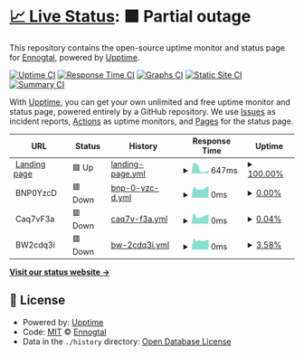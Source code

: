 # [📈 Live Status](https://Ennogtal.github.io/upptime): <!--live status--> **🟧 Partial outage**

This repository contains the open-source uptime monitor and status page for [Ennogtal](https://ennogtal.com), powered by [Upptime](https://github.com/upptime/upptime).

[![Uptime CI](https://github.com/Ennogtal/upptime/workflows/Uptime%20CI/badge.svg)](https://github.com/Ennogtal/upptime/actions?query=workflow%3A%22Uptime+CI%22)
[![Response Time CI](https://github.com/Ennogtal/upptime/workflows/Response%20Time%20CI/badge.svg)](https://github.com/Ennogtal/upptime/actions?query=workflow%3A%22Response+Time+CI%22)
[![Graphs CI](https://github.com/Ennogtal/upptime/workflows/Graphs%20CI/badge.svg)](https://github.com/Ennogtal/upptime/actions?query=workflow%3A%22Graphs+CI%22)
[![Static Site CI](https://github.com/Ennogtal/upptime/workflows/Static%20Site%20CI/badge.svg)](https://github.com/Ennogtal/upptime/actions?query=workflow%3A%22Static+Site+CI%22)
[![Summary CI](https://github.com/Ennogtal/upptime/workflows/Summary%20CI/badge.svg)](https://github.com/Ennogtal/upptime/actions?query=workflow%3A%22Summary+CI%22)

With [Upptime](https://upptime.js.org), you can get your own unlimited and free uptime monitor and status page, powered entirely by a GitHub repository. We use [Issues](https://github.com/Ennogtal/upptime/issues) as incident reports, [Actions](https://github.com/Ennogtal/upptime/actions) as uptime monitors, and [Pages](https://Ennogtal.github.io/upptime) for the status page.

<!--start: status pages-->
<!-- This summary is generated by Upptime (https://github.com/upptime/upptime) -->
<!-- Do not edit this manually, your changes will be overwritten -->
<!-- prettier-ignore -->
| URL | Status | History | Response Time | Uptime |
| --- | ------ | ------- | ------------- | ------ |
| <img alt="" src="https://icons.duckduckgo.com/ip3/ennogtal.com.ico" height="13"> [Landing page](https://ennogtal.com) | 🟩 Up | [landing-page.yml](https://github.com/ennogtal/upptime/commits/HEAD/history/landing-page.yml) | <details><summary><img alt="Response time graph" src="./graphs/landing-page/response-time-week.png" height="20"> 647ms</summary><br><a href="https://Ennogtal.github.io/upptime/history/landing-page"><img alt="Response time 647" src="https://img.shields.io/endpoint?url=https%3A%2F%2Fraw.githubusercontent.com%2Fennogtal%2Fupptime%2FHEAD%2Fapi%2Flanding-page%2Fresponse-time.json"></a><br><a href="https://Ennogtal.github.io/upptime/history/landing-page"><img alt="24-hour response time 647" src="https://img.shields.io/endpoint?url=https%3A%2F%2Fraw.githubusercontent.com%2Fennogtal%2Fupptime%2FHEAD%2Fapi%2Flanding-page%2Fresponse-time-day.json"></a><br><a href="https://Ennogtal.github.io/upptime/history/landing-page"><img alt="7-day response time 647" src="https://img.shields.io/endpoint?url=https%3A%2F%2Fraw.githubusercontent.com%2Fennogtal%2Fupptime%2FHEAD%2Fapi%2Flanding-page%2Fresponse-time-week.json"></a><br><a href="https://Ennogtal.github.io/upptime/history/landing-page"><img alt="30-day response time 647" src="https://img.shields.io/endpoint?url=https%3A%2F%2Fraw.githubusercontent.com%2Fennogtal%2Fupptime%2FHEAD%2Fapi%2Flanding-page%2Fresponse-time-month.json"></a><br><a href="https://Ennogtal.github.io/upptime/history/landing-page"><img alt="1-year response time 647" src="https://img.shields.io/endpoint?url=https%3A%2F%2Fraw.githubusercontent.com%2Fennogtal%2Fupptime%2FHEAD%2Fapi%2Flanding-page%2Fresponse-time-year.json"></a></details> | <details><summary><a href="https://Ennogtal.github.io/upptime/history/landing-page">100.00%</a></summary><a href="https://Ennogtal.github.io/upptime/history/landing-page"><img alt="All-time uptime 100.00%" src="https://img.shields.io/endpoint?url=https%3A%2F%2Fraw.githubusercontent.com%2Fennogtal%2Fupptime%2FHEAD%2Fapi%2Flanding-page%2Fuptime.json"></a><br><a href="https://Ennogtal.github.io/upptime/history/landing-page"><img alt="24-hour uptime 100.00%" src="https://img.shields.io/endpoint?url=https%3A%2F%2Fraw.githubusercontent.com%2Fennogtal%2Fupptime%2FHEAD%2Fapi%2Flanding-page%2Fuptime-day.json"></a><br><a href="https://Ennogtal.github.io/upptime/history/landing-page"><img alt="7-day uptime 100.00%" src="https://img.shields.io/endpoint?url=https%3A%2F%2Fraw.githubusercontent.com%2Fennogtal%2Fupptime%2FHEAD%2Fapi%2Flanding-page%2Fuptime-week.json"></a><br><a href="https://Ennogtal.github.io/upptime/history/landing-page"><img alt="30-day uptime 100.00%" src="https://img.shields.io/endpoint?url=https%3A%2F%2Fraw.githubusercontent.com%2Fennogtal%2Fupptime%2FHEAD%2Fapi%2Flanding-page%2Fuptime-month.json"></a><br><a href="https://Ennogtal.github.io/upptime/history/landing-page"><img alt="1-year uptime 100.00%" src="https://img.shields.io/endpoint?url=https%3A%2F%2Fraw.githubusercontent.com%2Fennogtal%2Fupptime%2FHEAD%2Fapi%2Flanding-page%2Fuptime-year.json"></a></details>
| <img alt="" src="https://icons.duckduckgo.com/ip3/null.ico" height="13"> BNP0YzcD | 🟥 Down | [bnp-0-yzc-d.yml](https://github.com/ennogtal/upptime/commits/HEAD/history/bnp-0-yzc-d.yml) | <details><summary><img alt="Response time graph" src="./graphs/bnp-0-yzc-d/response-time-week.png" height="20"> 0ms</summary><br><a href="https://Ennogtal.github.io/upptime/history/bnp-0-yzc-d"><img alt="Response time 0" src="https://img.shields.io/endpoint?url=https%3A%2F%2Fraw.githubusercontent.com%2Fennogtal%2Fupptime%2FHEAD%2Fapi%2Fbnp-0-yzc-d%2Fresponse-time.json"></a><br><a href="https://Ennogtal.github.io/upptime/history/bnp-0-yzc-d"><img alt="24-hour response time 0" src="https://img.shields.io/endpoint?url=https%3A%2F%2Fraw.githubusercontent.com%2Fennogtal%2Fupptime%2FHEAD%2Fapi%2Fbnp-0-yzc-d%2Fresponse-time-day.json"></a><br><a href="https://Ennogtal.github.io/upptime/history/bnp-0-yzc-d"><img alt="7-day response time 0" src="https://img.shields.io/endpoint?url=https%3A%2F%2Fraw.githubusercontent.com%2Fennogtal%2Fupptime%2FHEAD%2Fapi%2Fbnp-0-yzc-d%2Fresponse-time-week.json"></a><br><a href="https://Ennogtal.github.io/upptime/history/bnp-0-yzc-d"><img alt="30-day response time 0" src="https://img.shields.io/endpoint?url=https%3A%2F%2Fraw.githubusercontent.com%2Fennogtal%2Fupptime%2FHEAD%2Fapi%2Fbnp-0-yzc-d%2Fresponse-time-month.json"></a><br><a href="https://Ennogtal.github.io/upptime/history/bnp-0-yzc-d"><img alt="1-year response time 0" src="https://img.shields.io/endpoint?url=https%3A%2F%2Fraw.githubusercontent.com%2Fennogtal%2Fupptime%2FHEAD%2Fapi%2Fbnp-0-yzc-d%2Fresponse-time-year.json"></a></details> | <details><summary><a href="https://Ennogtal.github.io/upptime/history/bnp-0-yzc-d">0.00%</a></summary><a href="https://Ennogtal.github.io/upptime/history/bnp-0-yzc-d"><img alt="All-time uptime 0.00%" src="https://img.shields.io/endpoint?url=https%3A%2F%2Fraw.githubusercontent.com%2Fennogtal%2Fupptime%2FHEAD%2Fapi%2Fbnp-0-yzc-d%2Fuptime.json"></a><br><a href="https://Ennogtal.github.io/upptime/history/bnp-0-yzc-d"><img alt="24-hour uptime 0.00%" src="https://img.shields.io/endpoint?url=https%3A%2F%2Fraw.githubusercontent.com%2Fennogtal%2Fupptime%2FHEAD%2Fapi%2Fbnp-0-yzc-d%2Fuptime-day.json"></a><br><a href="https://Ennogtal.github.io/upptime/history/bnp-0-yzc-d"><img alt="7-day uptime 0.00%" src="https://img.shields.io/endpoint?url=https%3A%2F%2Fraw.githubusercontent.com%2Fennogtal%2Fupptime%2FHEAD%2Fapi%2Fbnp-0-yzc-d%2Fuptime-week.json"></a><br><a href="https://Ennogtal.github.io/upptime/history/bnp-0-yzc-d"><img alt="30-day uptime 0.00%" src="https://img.shields.io/endpoint?url=https%3A%2F%2Fraw.githubusercontent.com%2Fennogtal%2Fupptime%2FHEAD%2Fapi%2Fbnp-0-yzc-d%2Fuptime-month.json"></a><br><a href="https://Ennogtal.github.io/upptime/history/bnp-0-yzc-d"><img alt="1-year uptime 0.00%" src="https://img.shields.io/endpoint?url=https%3A%2F%2Fraw.githubusercontent.com%2Fennogtal%2Fupptime%2FHEAD%2Fapi%2Fbnp-0-yzc-d%2Fuptime-year.json"></a></details>
| <img alt="" src="https://icons.duckduckgo.com/ip3/null.ico" height="13"> Caq7vF3a | 🟥 Down | [caq7v-f3a.yml](https://github.com/ennogtal/upptime/commits/HEAD/history/caq7v-f3a.yml) | <details><summary><img alt="Response time graph" src="./graphs/caq7v-f3a/response-time-week.png" height="20"> 0ms</summary><br><a href="https://Ennogtal.github.io/upptime/history/caq7v-f3a"><img alt="Response time 0" src="https://img.shields.io/endpoint?url=https%3A%2F%2Fraw.githubusercontent.com%2Fennogtal%2Fupptime%2FHEAD%2Fapi%2Fcaq7v-f3a%2Fresponse-time.json"></a><br><a href="https://Ennogtal.github.io/upptime/history/caq7v-f3a"><img alt="24-hour response time 0" src="https://img.shields.io/endpoint?url=https%3A%2F%2Fraw.githubusercontent.com%2Fennogtal%2Fupptime%2FHEAD%2Fapi%2Fcaq7v-f3a%2Fresponse-time-day.json"></a><br><a href="https://Ennogtal.github.io/upptime/history/caq7v-f3a"><img alt="7-day response time 0" src="https://img.shields.io/endpoint?url=https%3A%2F%2Fraw.githubusercontent.com%2Fennogtal%2Fupptime%2FHEAD%2Fapi%2Fcaq7v-f3a%2Fresponse-time-week.json"></a><br><a href="https://Ennogtal.github.io/upptime/history/caq7v-f3a"><img alt="30-day response time 0" src="https://img.shields.io/endpoint?url=https%3A%2F%2Fraw.githubusercontent.com%2Fennogtal%2Fupptime%2FHEAD%2Fapi%2Fcaq7v-f3a%2Fresponse-time-month.json"></a><br><a href="https://Ennogtal.github.io/upptime/history/caq7v-f3a"><img alt="1-year response time 0" src="https://img.shields.io/endpoint?url=https%3A%2F%2Fraw.githubusercontent.com%2Fennogtal%2Fupptime%2FHEAD%2Fapi%2Fcaq7v-f3a%2Fresponse-time-year.json"></a></details> | <details><summary><a href="https://Ennogtal.github.io/upptime/history/caq7v-f3a">0.04%</a></summary><a href="https://Ennogtal.github.io/upptime/history/caq7v-f3a"><img alt="All-time uptime 0.04%" src="https://img.shields.io/endpoint?url=https%3A%2F%2Fraw.githubusercontent.com%2Fennogtal%2Fupptime%2FHEAD%2Fapi%2Fcaq7v-f3a%2Fuptime.json"></a><br><a href="https://Ennogtal.github.io/upptime/history/caq7v-f3a"><img alt="24-hour uptime 0.04%" src="https://img.shields.io/endpoint?url=https%3A%2F%2Fraw.githubusercontent.com%2Fennogtal%2Fupptime%2FHEAD%2Fapi%2Fcaq7v-f3a%2Fuptime-day.json"></a><br><a href="https://Ennogtal.github.io/upptime/history/caq7v-f3a"><img alt="7-day uptime 0.04%" src="https://img.shields.io/endpoint?url=https%3A%2F%2Fraw.githubusercontent.com%2Fennogtal%2Fupptime%2FHEAD%2Fapi%2Fcaq7v-f3a%2Fuptime-week.json"></a><br><a href="https://Ennogtal.github.io/upptime/history/caq7v-f3a"><img alt="30-day uptime 0.04%" src="https://img.shields.io/endpoint?url=https%3A%2F%2Fraw.githubusercontent.com%2Fennogtal%2Fupptime%2FHEAD%2Fapi%2Fcaq7v-f3a%2Fuptime-month.json"></a><br><a href="https://Ennogtal.github.io/upptime/history/caq7v-f3a"><img alt="1-year uptime 0.04%" src="https://img.shields.io/endpoint?url=https%3A%2F%2Fraw.githubusercontent.com%2Fennogtal%2Fupptime%2FHEAD%2Fapi%2Fcaq7v-f3a%2Fuptime-year.json"></a></details>
| <img alt="" src="https://icons.duckduckgo.com/ip3/null.ico" height="13"> BW2cdq3i | 🟥 Down | [bw-2cdq3i.yml](https://github.com/ennogtal/upptime/commits/HEAD/history/bw-2cdq3i.yml) | <details><summary><img alt="Response time graph" src="./graphs/bw-2cdq3i/response-time-week.png" height="20"> 0ms</summary><br><a href="https://Ennogtal.github.io/upptime/history/bw-2cdq3i"><img alt="Response time 0" src="https://img.shields.io/endpoint?url=https%3A%2F%2Fraw.githubusercontent.com%2Fennogtal%2Fupptime%2FHEAD%2Fapi%2Fbw-2cdq3i%2Fresponse-time.json"></a><br><a href="https://Ennogtal.github.io/upptime/history/bw-2cdq3i"><img alt="24-hour response time 0" src="https://img.shields.io/endpoint?url=https%3A%2F%2Fraw.githubusercontent.com%2Fennogtal%2Fupptime%2FHEAD%2Fapi%2Fbw-2cdq3i%2Fresponse-time-day.json"></a><br><a href="https://Ennogtal.github.io/upptime/history/bw-2cdq3i"><img alt="7-day response time 0" src="https://img.shields.io/endpoint?url=https%3A%2F%2Fraw.githubusercontent.com%2Fennogtal%2Fupptime%2FHEAD%2Fapi%2Fbw-2cdq3i%2Fresponse-time-week.json"></a><br><a href="https://Ennogtal.github.io/upptime/history/bw-2cdq3i"><img alt="30-day response time 0" src="https://img.shields.io/endpoint?url=https%3A%2F%2Fraw.githubusercontent.com%2Fennogtal%2Fupptime%2FHEAD%2Fapi%2Fbw-2cdq3i%2Fresponse-time-month.json"></a><br><a href="https://Ennogtal.github.io/upptime/history/bw-2cdq3i"><img alt="1-year response time 0" src="https://img.shields.io/endpoint?url=https%3A%2F%2Fraw.githubusercontent.com%2Fennogtal%2Fupptime%2FHEAD%2Fapi%2Fbw-2cdq3i%2Fresponse-time-year.json"></a></details> | <details><summary><a href="https://Ennogtal.github.io/upptime/history/bw-2cdq3i">3.58%</a></summary><a href="https://Ennogtal.github.io/upptime/history/bw-2cdq3i"><img alt="All-time uptime 3.58%" src="https://img.shields.io/endpoint?url=https%3A%2F%2Fraw.githubusercontent.com%2Fennogtal%2Fupptime%2FHEAD%2Fapi%2Fbw-2cdq3i%2Fuptime.json"></a><br><a href="https://Ennogtal.github.io/upptime/history/bw-2cdq3i"><img alt="24-hour uptime 3.58%" src="https://img.shields.io/endpoint?url=https%3A%2F%2Fraw.githubusercontent.com%2Fennogtal%2Fupptime%2FHEAD%2Fapi%2Fbw-2cdq3i%2Fuptime-day.json"></a><br><a href="https://Ennogtal.github.io/upptime/history/bw-2cdq3i"><img alt="7-day uptime 3.58%" src="https://img.shields.io/endpoint?url=https%3A%2F%2Fraw.githubusercontent.com%2Fennogtal%2Fupptime%2FHEAD%2Fapi%2Fbw-2cdq3i%2Fuptime-week.json"></a><br><a href="https://Ennogtal.github.io/upptime/history/bw-2cdq3i"><img alt="30-day uptime 3.58%" src="https://img.shields.io/endpoint?url=https%3A%2F%2Fraw.githubusercontent.com%2Fennogtal%2Fupptime%2FHEAD%2Fapi%2Fbw-2cdq3i%2Fuptime-month.json"></a><br><a href="https://Ennogtal.github.io/upptime/history/bw-2cdq3i"><img alt="1-year uptime 3.58%" src="https://img.shields.io/endpoint?url=https%3A%2F%2Fraw.githubusercontent.com%2Fennogtal%2Fupptime%2FHEAD%2Fapi%2Fbw-2cdq3i%2Fuptime-year.json"></a></details>

<!--end: status pages-->

[**Visit our status website →**](https://Ennogtal.github.io/upptime)

## 📄 License

- Powered by: [Upptime](https://github.com/upptime/upptime)
- Code: [MIT](./LICENSE) © [Ennogtal](https://ennogtal.com)
- Data in the `./history` directory: [Open Database License](https://opendatacommons.org/licenses/odbl/1-0/)
